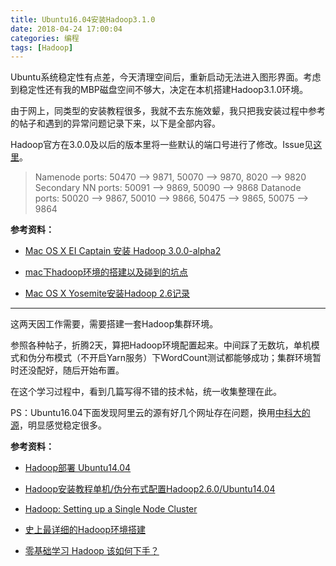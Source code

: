 ```yaml
---
title: Ubuntu16.04安装Hadoop3.1.0
date: 2018-04-24 17:00:04
categories: 编程
tags: [Hadoop]
---
```


Ubuntu系统稳定性有点差，今天清理空间后，重新启动无法进入图形界面。考虑到稳定性还有我的MBP磁盘空间不够大，决定在本机搭建Hadoop3.1.0环境。

由于网上，同类型的安装教程很多，我就不去东施效颦，我只把我安装过程中参考的帖子和遇到的异常问题记录下来，以下是全部内容。

Hadoop官方在3.0.0及以后的版本里将一些默认的端口号进行了修改。Issue见[这里](https://issues.apache.org/jira/browse/HDFS-9427)。

> Namenode ports: 50470 --> 9871, 50070 --> 9870, 8020 --> 9820
> Secondary NN ports: 50091 --> 9869, 50090 --> 9868
> Datanode ports: 50020 --> 9867, 50010 --> 9866, 50475 --> 9865, 50075 --> 9864
>

**参考资料：**

- [Mac OS X EI Captain 安装 Hadoop 3.0.0-alpha2](https://www.jianshu.com/p/0e7f16469d87)

- [mac下hadoop环境的搭建以及碰到的坑点](https://blog.csdn.net/chenxun_2010/article/details/78238251)

- [Mac OS X Yosemite安装Hadoop 2.6记录](https://blog.csdn.net/yechaodechuntian/article/details/44312343)


------

这两天因工作需要，需要搭建一套Hadoop集群环境。

参照各种帖子，折腾2天，算把Hadoop环境配置起来。中间踩了无数坑，单机模式和伪分布模式（不开启Yarn服务）下WordCount测试都能够成功；集群环境暂时还没配好，随后开始布置。

在这个学习过程中，看到几篇写得不错的技术帖，统一收集整理在此。

PS：Ubuntu16.04下面发现阿里云的源有好几个网址存在问题，换用[中科大的源](https://mirrors.ustc.edu.cn/repogen/)，明显感觉稳定很多。

**参考资料：**

- [Hadoop部署 Ubuntu14.04](http://www.cnblogs.com/heavyhe/p/4546880.html)

- [Hadoop安装教程单机/伪分布式配置Hadoop2.6.0/Ubuntu14.04](http://www.powerxing.com/install-hadoop/)

- [Hadoop: Setting up a Single Node Cluster](http://hadoop.apache.org/docs/stable/hadoop-project-dist/hadoop-common/SingleCluster.html)

- [史上最详细的Hadoop环境搭建](http://gitbook.cn/books/5954c9600326c7705af8a92a/index.html)

- [零基础学习 Hadoop 该如何下手？](https://www.zhihu.com/question/19795366)